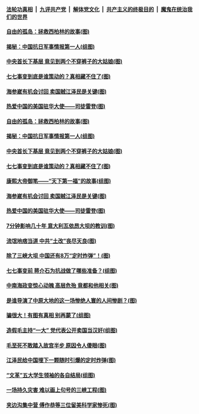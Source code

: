 ####  [法轮功真相](../../../../basic/blob/master/README.md?t=07071731) &nbsp;|&nbsp; [九评共产党](../../../../9ping.md/blob/master/README.md?t=07071731) &nbsp;|&nbsp; [解体党文化](../../../../jtdwh.md/blob/master/README.md?t=07071731)  &nbsp;|&nbsp; [共产主义的终极目的](../../../../gczydzjmd.md/blob/master/README.md?t=07071731) &nbsp;|&nbsp; [魔鬼在统治我们的世界](../../../../mgztzwmdsj.md/blob/master/README.md?t=07071731) 

#### [自由的孤岛：拯救西柏林的故事(图)](../pages/p6/938683.md?t=07071731) 

#### [揭秘：中国抗日军事情报第一人(组图)](../pages/p6/938662.md?t=07071731) 

#### [中央首长下基层 竟见到两个不穿裤子的大姑娘(图)](../pages/p6/937961.md?t=07071731) 

#### [七七事变到底是谁策动的？真相藏不住了(图)](../pages/p6/918522.md?t=07071731) 

#### [海参崴有机会讨回 卖国贼江泽民是关键(图)](../pages/p6/938782.md?t=07071731) 

#### [热爱中国的美国驻华大使——司徒雷登(图)](../pages/p6/934961.md?t=07071731) 

#### [自由的孤岛：拯救西柏林的故事(图)](../pages/p6/938683.md?t=07071731) 

#### [揭秘：中国抗日军事情报第一人(组图)](../pages/p6/938662.md?t=07071731) 

#### [中央首长下基层 竟见到两个不穿裤子的大姑娘(图)](../pages/p6/937961.md?t=07071731) 

#### [七七事变到底是谁策动的？真相藏不住了(图)](../pages/p6/918522.md?t=07071731) 

#### [康熙大帝御笔——“天下第一福”的故事(组图)](../pages/p6/938350.md?t=07071731) 

#### [海参崴有机会讨回 卖国贼江泽民是关键(图)](../pages/p6/938782.md?t=07071731) 

#### [热爱中国的美国驻华大使——司徒雷登(图)](../pages/p6/934961.md?t=07071731) 

#### [7分钟影响几十年 意大利瓦依昂大坝的教训(图)](../pages/p6/937542.md?t=07071731) 

#### [流氓地痞当道 中共“土改”丧尽天良(图)](../pages/p6/937896.md?t=07071731) 

#### [除了三峡大坝 中国还有8万“定时炸弹”！(图)](../pages/p6/937540.md?t=07071731) 

#### [七七事变前 蒋介石为抗战做了哪些准备？(组图)](../pages/p6/938219.md?t=07071731) 

#### [中南海政变惊心动魄 高层危殆 竟都和他相关(图)](../pages/p6/937814.md?t=07071731) 

#### [是谁导演了中原大地的这一场惨绝人寰的人间惨剧？(图)](../pages/p6/938390.md?t=07071731) 

#### [骗很大！有图有真相 别再蒙了(组图)](../pages/p6/938072.md?t=07071731) 

#### [造假毛主持“一大” 党代表公开卖国当汉奸(组图)](../pages/p6/938123.md?t=07071731) 

#### [毛至死不敢踏入故宫半步 原因令人傻眼(图)](../pages/p6/938007.md?t=07071731) 

#### [江泽民给中国埋下一颗随时引爆的定时炸弹(图)](../pages/p6/937539.md?t=07071731) 

#### [“文革”五大学生领袖的各自结局(组图)](../pages/p6/938075.md?t=07071731) 

#### [一场持久灾害 难以画上句号的三峡工程(图)](../pages/p6/937534.md?t=07071731) 

#### [夹边沟集中营 傅作恭等三位留美科学家惨死(图)](../pages/p6/937892.md?t=07071731) 

